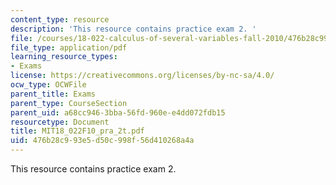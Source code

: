 ```yaml
---
content_type: resource
description: 'This resource contains practice exam 2. '
file: /courses/18-022-calculus-of-several-variables-fall-2010/476b28c993e5d50c998f56d410268a4a_MIT18_022F10_pra_2t.pdf
file_type: application/pdf
learning_resource_types:
- Exams
license: https://creativecommons.org/licenses/by-nc-sa/4.0/
ocw_type: OCWFile
parent_title: Exams
parent_type: CourseSection
parent_uid: a68cc946-3bba-56fd-960e-e4dd072fdb15
resourcetype: Document
title: MIT18_022F10_pra_2t.pdf
uid: 476b28c9-93e5-d50c-998f-56d410268a4a
---
```

This resource contains practice exam 2. 